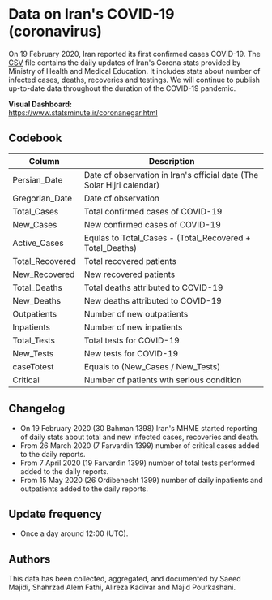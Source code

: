 # Data on Iran's COVID-19 (coronavirus)
On 19 February 2020, Iran reported its first confirmed cases COVID-19. The [CSV](https://github.com/smajidi/Iran-COVID-19-Data/blob/master/Iran_Dailly_Covid19_Stat.csv) 
file contains the daily updates of Iran's Corona stats provided by Ministry of Health and Medical Education. It includes stats about number of infected cases, deaths, recoveries and testings. We will continue to publish up-to-date data throughout the duration of the COVID-19 pandemic.

<b>Visual Dashboard:</b><br>
https://www.statsminute.ir/coronanegar.html

## Codebook
Column|Description
------|-----------
Persian_Date|Date of observation in Iran's official date (The Solar Hijri calendar)
Gregorian_Date|Date of observation
Total_Cases|Total confirmed cases of COVID-19
New_Cases|New confirmed cases of COVID-19
Active_Cases|Equlas to Total_Cases - (Total_Recovered + Total_Deaths)
Total_Recovered|Total recovered patients
New_Recovered|New recovered patients
Total_Deaths|Total deaths attributed to COVID-19
New_Deaths|New deaths attributed to COVID-19
Outpatients|Number of new outpatients
Inpatients|Number of new inpatients
Total_Tests|Total tests for COVID-19
New_Tests|New tests for COVID-19
caseTotest|Equals to (New_Cases / New_Tests)
Critical|Number of patients wth serious condition

## Changelog
 - On 19 February 2020 (30 Bahman 1398) Iran's MHME started reporting of daily stats about total and new infected cases, recoveries and death. 
 - From 26 March 2020 (7 Farvardin 1399) number of critical cases added to the daily reports.
 - From 7 April 2020 (19 Farvardin 1399) number of total tests performed added to the daily reports.
 - From 15 May 2020 (26 Ordibehesht 1399) number of daily inpatients and outpatients added to the daily reports.

## Update frequency

* Once a day around 12:00 (UTC).

## Authors

This data has been collected, aggregated, and documented by Saeed Majidi, Shahrzad Alem Fathi, Alireza Kadivar and Majid Pourkashani.
